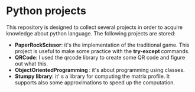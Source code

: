 # Python projects

This repository is designed to collect several projects in order to acquire knowledge about python language.
The following projects are stored:
<ul>
  <li> <b> PaperRockScissor</b>: it's the implementation of the traditional game. This project is useful to make some practice with the <b> try-except </b> commands. </li>
  <li> <b> QRCode</b>: I used the qrcode library to create some QR code and figure out what this. </li>
  <li> <b> ObjectOrientedProgramming </b>: it's about programming using classes. </li>
  <li> <b> Stumpy library</b>: it' s a library for computing the matrix profile. It supports also some approximations to speed up the computation. </li>
</ul>
